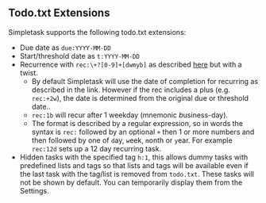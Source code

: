 Todo.txt Extensions
-------------------

Simpletask supports the following todo.txt extensions:

- Due date as `due:YYYY-MM-DD`
- Start/threshold date as `t:YYYY-MM-DD`
- Recurrence with `rec:\+?[0-9]+[dwmyb]` as
  described [here](https://github.com/bram85/topydo/wiki/Recurrence) but with a twist.
    - By default Simpletask will use the date of completion for recurring as described in the link.
      However if the rec includes a plus (e.g. `rec:+2w`), the date is determined from the original
      due or threshold date..
    - `rec:1b` will recur after 1 weekday (mnemonic *b*usiness-day).
    - The format is described by a regular expression, so in words the syntax is `rec:` followed by
      an optional `+` then 1 or more numbers and then followed by one of `d`ay, `w`eek, `m`onth
      or `y`ear. For example `rec:12d` sets up a 12 day recurring task.
- Hidden tasks with the specified tag `h:1`, this allows dummy tasks with predefined lists and tags
  so that lists and tags will be available even if the last task with the tag/list is removed
  from `todo.txt`. These tasks will not be shown by default. You can temporarily display them from
  the Settings.

